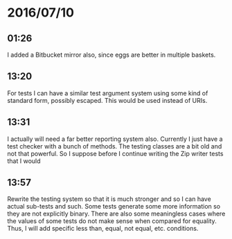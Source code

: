 # 2016/07/10

## 01:26

I added a Bitbucket mirror also, since eggs are better in multiple baskets.

## 13:20

For tests I can have a similar test argument system using some kind of standard
form, possibly escaped. This would be used instead of URIs.

## 13:31

I actually will need a far better reporting system also. Currently I just have
a test checker with a bunch of methods. The testing classes are a bit old and
not that powerful. So I suppose before I continue writing the Zip writer
tests that I would

## 13:57

Rewrite the testing system so that it is much stronger and so I can have actual
sub-tests and such. Some tests generate some more information so they are not
explicitly binary. There are also some meaningless cases where the values of
some tests do not make sense when compared for equality. Thus, I will add
specific less than, equal, not equal, etc. conditions.

